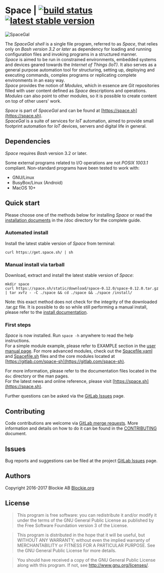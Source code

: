 
# Space | [![build status](https://gitlab.com/space-sh/space/badges/master/build.svg)](https://gitlab.com/space-sh/space/commits/master) [![latest stable version](https://img.shields.io/badge/latest%20stable-0.12.0-blue.svg?style=flat)](https://gitlab.com/space-sh/space/tags/0.12.0)

![SpaceGal](https://space.sh/static/img/logo.png)

The _SpaceGal shell_ is a single file program, referred to as _Space_, that relies only on _Bash version 3.2 or later_ as dependency for loading and running configuration files and invoking programs in a structured manner.  
_Space_ is aimed to be run in constrained environments, embedded systems and devices geared towards the _Internet of Things (IoT)_. It also serves as a general purpose automation tool for structuring, setting up, deploying and executing commands, complex programs or replicating complete environments in an easy way.  
_Space_ provides the notion of _Modules_, which in essence are _Git_ repositories filled with user content defined as _Space_ descriptions and operations. _Modules_ can also point to other modules, so it is possible to create content on top of other users' work.  

_Space_ is part of _SpaceGal_ and can be found at [https://space.sh](https://space.sh).  
_SpaceGal_ is a suite of services for _IoT_ automation, aimed to provide small footprint automation for _IoT_ devices, servers and digital life in general.  


## Dependencies

_Space_ requires _Bash_ version 3.2 or later.

Some external programs related to I/O operations are not _POSIX 1003.1_ compliant. Non-standard programs have been tested to work with:  
- GNU/Linux  
- BusyBox/Linux (Android)  
- MacOS 10+  


## Quick start

Please choose one of the methods below for installing _Space_ or read the [installation documents](doc/install.md) in the /doc directory for the complete guide.


### Automated install

Install the latest stable version of _Space_ from terminal:

```
curl https://get.space.sh/ | sh
```

### Manual install via tarball
Download, extract and install the latest stable version of _Space_:

```
mkdir space
curl https://space.sh/static/download/space-0.12.0/space-0.12.0.tar.gz | tar xvfz - -C ./space && cd ./space && ./space /install/
```
Note: this exact method does not check for the integrity of the downloaded .tar.gz file. It is possible to do so while still performing a manual install, please refer to the [install documentation](doc/install.md).


### First steps
_Space_ is now installed. Run `space -h` anywhere to read the help instructions.  
For a simple module example, please refer to EXAMPLE section in the [user manual page](doc/space.md). For more advanced modules, check out the [Spacefile.yaml](Spacefile.yaml) and [Spacefile.sh](Spacefile.sh) files and the core modules located at [https://gitlab.com/space-sh](https://gitlab.com/space-sh).  

For more information, please refer to the documentation files located in the `doc` directory or the man pages.  
For the latest news and online reference, please visit [https://space.sh](https://space.sh).

Further questions can be asked via the [GitLab Issues](https://gitlab.com/space-sh/space/issues) page.

## Contributing

Code contributions are welcome via [GitLab merge requests](https://gitlab.com/space-sh/space/merge_requests). More information and details on how to do it can be found in the [CONTRIBUTING](CONTRIBUTING.md) document.


## Issues

Bug reports and suggestions can be filed at the project [GitLab Issues](https://gitlab.com/space-sh/space/issues) page.


## Authors

Copyright 2016-2017 Blockie AB [Blockie.org](https://blockie.org)


## License

>This program is free software: you can redistribute it and/or modify
>it under the terms of the GNU General Public License as published by
>the Free Software Foundation version 3 of the License.

>This program is distributed in the hope that it will be useful,
>but WITHOUT ANY WARRANTY; without even the implied warranty of
>MERCHANTABILITY or FITNESS FOR A PARTICULAR PURPOSE.  See the
>GNU General Public License for more details.

>You should have received a copy of the GNU General Public License
>along with this program.  If not, see <http://www.gnu.org/licenses/>.

